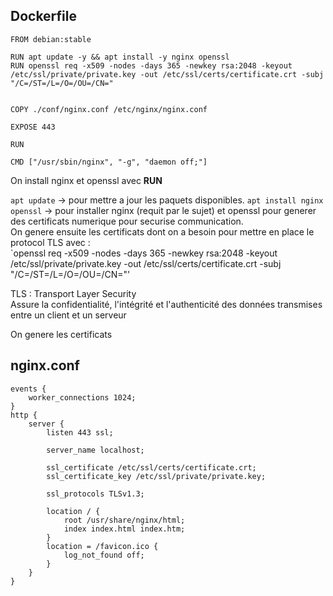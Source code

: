 
## Dockerfile

	FROM debian:stable

	RUN apt update -y && apt install -y nginx openssl
	RUN openssl req -x509 -nodes -days 365 -newkey rsa:2048 -keyout /etc/ssl/private/private.key -out /etc/ssl/certs/certificate.crt -subj "/C=/ST=/L=/O=/OU=/CN="


	COPY ./conf/nginx.conf /etc/nginx/nginx.conf

	EXPOSE 443

	RUN 

	CMD ["/usr/sbin/nginx", "-g", "daemon off;"]

On install nginx et openssl avec **RUN**<br>

`apt update` -> pour mettre a jour les paquets disponibles.
`apt install nginx openssl` -> pour installer nginx (requit par le sujet) et openssl pour generer des certificats numerique pour securise communication.
<br>
On genere ensuite les certificats dont on a besoin pour mettre en place le protocol TLS avec :<br>
`openssl req -x509 -nodes -days 365 -newkey rsa:2048 -keyout /etc/ssl/private/private.key -out /etc/ssl/certs/certificate.crt -subj "/C=/ST=/L=/O=/OU=/CN="'



TLS
: Transport Layer Security<br>
Assure la confidentialité, l'intégrité et l'authenticité des données transmises entre un client et un serveur<br>


On genere les certificats 

## nginx.conf

	events {
		worker_connections 1024;
	}
	http {
		server {
			listen 443 ssl;

			server_name localhost;

			ssl_certificate /etc/ssl/certs/certificate.crt;
			ssl_certificate_key /etc/ssl/private/private.key;

			ssl_protocols TLSv1.3;

			location / {
				root /usr/share/nginx/html;
				index index.html index.htm;
			}
			location = /favicon.ico {
				log_not_found off;
			}
		}
	}